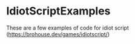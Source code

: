 # IdiotScriptExamples
These are a few examples of code for idiot script (https://brohouse.dev/games/idiotscript/)
